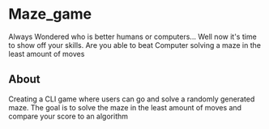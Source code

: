 # Maze_game
Always Wondered who is better humans or computers... Well now it's time to show off your skills. Are you able to beat Computer solving a maze in the least amount of moves

## About
Creating a CLI game where users can go and solve a randomly generated maze. The goal is to solve the maze in the least amount of moves and compare your score to an algorithm
